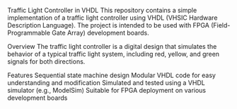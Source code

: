 Traffic Light Controller in VHDL
This repository contains a simple implementation of a traffic light controller using VHDL (VHSIC Hardware Description Language). The project is intended to be used with FPGA (Field-Programmable Gate Array) development boards.

Overview
The traffic light controller is a digital design that simulates the behavior of a typical traffic light system, including red, yellow, and green signals for both directions.

Features
Sequential state machine design
Modular VHDL code for easy understanding and modification
Simulated and tested using a VHDL simulator (e.g., ModelSim)
Suitable for FPGA deployment on various development boards
